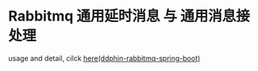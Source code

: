 # Rabbitmq 通用延时消息 与 通用消息接处理
usage and detail, cilck [here(ddphin-rabbitmq-spring-boot)](https://github.com/ddphin/ddphin-rabbitmq-spring-boot)